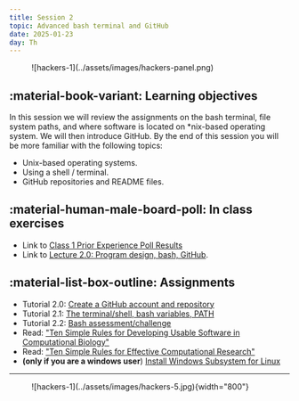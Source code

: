 ```yaml
---
title: Session 2
topic: Advanced bash terminal and GitHub
date: 2025-01-23
day: Th
---
```


<figure markdown="span">
  ![hackers-1](../assets/images/hackers-panel.png)
</figure>

## :material-book-variant: Learning objectives

In this session we will review the assignments on the bash terminal, 
file system paths, and where software is located on \*nix-based operating
system. We will then introduce GitHub. 
By the end of this session you will be more familiar with the following topics:

- Unix-based operating systems.
- Using a shell / terminal.
- GitHub repositories and README files.

## :material-human-male-board-poll: In class exercises

- Link to [Class 1 Prior Experience Poll Results](https://docs.google.com/spreadsheets/d/1CB1AvZ8At-e9BMxaFd7hp4icvFcnydVV5uQJYrH1NBY/edit?usp=sharing)
- Link to [Lecture 2.0: Program design, bash, GitHub](../../lectures/2.0).
<!-- - Link to [Lecture 2.1: bash advanced, GitHub](/lectures/2.) -->

## :material-list-box-outline: Assignments

- Tutorial 2.0: [Create a GitHub account and repository](../../tutorials/2.0-github)
- Tutorial 2.1: [The terminal/shell, bash variables, PATH](../../tutorials/2.1-shell)
- Tutorial 2.2: [Bash assessment/challenge](../../tutorials/2.2-bash/)
- Read: ["Ten Simple Rules for Developing Usable Software in Computational Biology"](https://journals.plos.org/ploscompbiol/article?id=10.1371/journal.pcbi.1005265)
- Read: ["Ten Simple Rules for Effective Computational Research"]("https://journals.plos.org/ploscompbiol/article?id=10.1371/journal.pcbi.1003506")
- **(only if you are a windows user**) [Install Windows Subsystem for Linux](https://learn.microsoft.com/en-us/windows/wsl/install)

<!-- https://mybinder.org/v2/gh/eaton-lab/hack-the-planet/HEAD?filepath=notebooks">Notebook 2.0</a>: bash assessment</li> -->

--------------------------------

<figure markdown="span">
  ![hackers-1](../assets/images/hackers-5.jpg){width="800"}
</figure>
